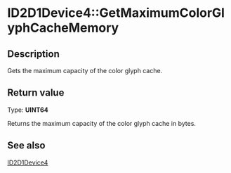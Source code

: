 # ID2D1Device4::GetMaximumColorGlyphCacheMemory

## Description

Gets the maximum capacity of the color glyph cache.

## Return value

Type: **UINT64**

Returns the maximum capacity of the color glyph cache in bytes.

## See also

[ID2D1Device4](https://learn.microsoft.com/windows/desktop/api/d2d1_3/nn-d2d1_3-id2d1device4)